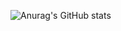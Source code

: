 ![Anurag's GitHub stats](https://github-readme-stats.vercel.app/api?username=Podvysotskyi&count_private=true&show_icons=true&theme=transparent)
<!--
**Podvysotskyi/Podvysotskyi** is a ✨ _special_ ✨ repository because its `README.md` (this file) appears on your GitHub profile.

Here are some ideas to get you started:

- 🔭 I’m currently working on ...
- 🌱 I’m currently learning ...
- 👯 I’m looking to collaborate on ...
- 🤔 I’m looking for help with ...
- 💬 Ask me about ...
- 📫 How to reach me: ...
- 😄 Pronouns: ...
- ⚡ Fun fact: ...
-->
